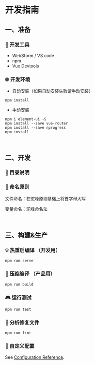 # 开发指南

## 一、准备

### :hammer: 开发工具
- WebStorm / VS code
- npm
- Vue Devtools

### :globe_with_meridians: 开发环境

- 自动安装（如果自动安装失败请手动安装）
```
npm install
```

- 手动安装
```
npm i element-ui -S
npm install --save vue-router
npm install --save nprogress
npm install
```

<br>

## 二、开发

### :book:  目录说明



### :walking:  命名原则

文件命名：在驼峰原则基础上将首字母大写

变量命名：驼峰命名法



<br>

## 三、构建&生产

### :bulb: 热重启编译 （开发用）
```
npm run serve
```

### :flags: 压缩编译 （产品用）
```
npm run build
```

### :video_game: 运行测试
```
npm run test
```

### :wind_chime: 分析修复文件
```
npm run lint
```

### :paperclip: 自定义配置
See [Configuration Reference](https://cli.vuejs.org/config/).